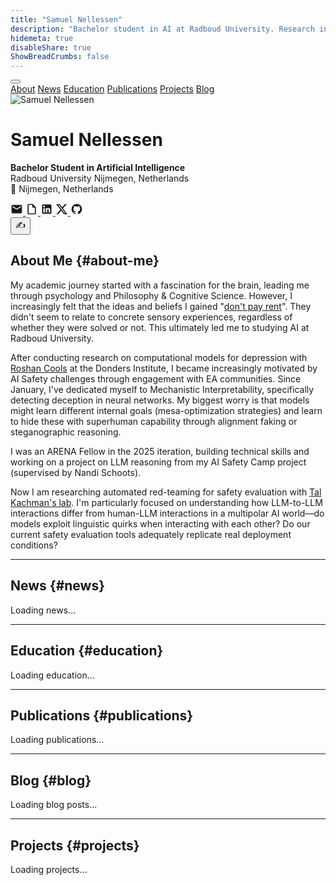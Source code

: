 ```yaml
---
title: "Samuel Nellessen"
description: "Bachelor student in AI at Radboud University. Research interests in AI safety, mechanistic interpretability, and the intersection of artificial and natural intelligence."
hidemeta: true
disableShare: true
ShowBreadCrumbs: false
---
```


<nav class="main-nav">
<div class="nav-container">
<button class="hamburger" onclick="toggleMenu()">
<span></span>
<span></span>
<span></span>
</button>
<div class="nav-links">
<a href="#about-me" class="nav-link">About</a>
<a href="#news" class="nav-link">News</a>
<a href="#education" class="nav-link">Education</a>
<a href="#publications" class="nav-link">Publications</a>
<a href="#projects" class="nav-link">Projects</a>
<a href="#blog" class="nav-link">Blog</a>
</div>
</div>
</nav>

<script>
function toggleMenu() {
    const navContainer = document.querySelector('.nav-container');
    const hamburger = document.querySelector('.hamburger');
    
    navContainer.classList.toggle('active');
    hamburger.classList.toggle('active');
}

// Close menu when clicking on a link
document.querySelectorAll('.nav-link').forEach(link => {
    link.addEventListener('click', () => {
        const navContainer = document.querySelector('.nav-container');
        const hamburger = document.querySelector('.hamburger');
        
        navContainer.classList.remove('active');
        hamburger.classList.remove('active');
    });
});

// Close menu when clicking outside
document.addEventListener('click', (e) => {
    const navContainer = document.querySelector('.nav-container');
    const hamburger = document.querySelector('.hamburger');
    
    if (!navContainer.contains(e.target)) {
        navContainer.classList.remove('active');
        hamburger.classList.remove('active');
    }
});
</script>

<div class="homepage-container">

<div class="profile-header">
<div class="profile-container">
<div class="profile-section">
<img src="picture.png" alt="Samuel Nellessen" class="profile-image">
<div class="profile-info">

# Samuel Nellessen

**Bachelor Student in Artificial Intelligence**  
Radboud University Nijmegen, Netherlands  
📍 Nijmegen, Netherlands

<div class="social-icons">
<a href="mailto:samuelgerrit.nellessen@gmail.com" class="icon-btn" title="Email">
<svg width="20" height="20" viewBox="0 0 24 24" fill="currentColor">
<path d="M20 4H4c-1.1 0-2 .9-2 2v12c0 1.1.9 2 2 2h16c1.1 0 2-.9 2-2V6c0-1.1-.9-2-2-2zm0 4l-8 5-8-5V6l8 5 8-5v2z"/>
</svg>
</a>
<a href="/files/CV.pdf" class="icon-btn" title="CV" target="_blank">
<svg width="20" height="20" viewBox="0 0 24 24" fill="currentColor">
<path d="M14,2H6A2,2 0 0,0 4,4V20A2,2 0 0,0 6,22H18A2,2 0 0,0 20,20V8L14,2M18,20H6V4H13V9H18V20Z"/>
</svg>
</a>
<a href="https://www.linkedin.com/in/samuelnellessen/" class="icon-btn" title="LinkedIn" target="_blank">
<svg width="20" height="20" viewBox="0 0 24 24" fill="currentColor">
<path d="M19 3A2 2 0 0 1 21 5V19A2 2 0 0 1 19 21H5A2 2 0 0 1 3 19V5A2 2 0 0 1 5 3H19M18.5 18.5V13.2A3.26 3.26 0 0 0 15.24 9.94C14.39 9.94 13.4 10.46 12.92 11.24V10.13H10.13V18.5H12.92V13.57C12.92 12.8 13.54 12.17 14.31 12.17A1.4 1.4 0 0 1 15.71 13.57V18.5H18.5M6.88 8.56A1.68 1.68 0 0 0 8.56 6.88C8.56 5.95 7.81 5.19 6.88 5.19A1.69 1.69 0 0 0 5.19 6.88C5.19 7.81 5.95 8.56 6.88 8.56M8.27 18.5V10.13H5.5V18.5H8.27Z"/>
</svg>
</a>
<a href="https://x.com/SamuelNellessen" class="icon-btn" title="X (Twitter)" target="_blank">
<svg width="20" height="20" viewBox="0 0 24 24" fill="currentColor">
<path d="M18.244 2.25h3.308l-7.227 8.26 8.502 11.24H16.17l-5.214-6.817L4.99 21.75H1.68l7.73-8.835L1.254 2.25H8.08l4.713 6.231zm-1.161 17.52h1.833L7.084 4.126H5.117z"/>
</svg>
</a>
<a href="https://github.com/DerOeko" class="icon-btn" title="GitHub" target="_blank">
<svg width="20" height="20" viewBox="0 0 24 24" fill="currentColor">
<path d="M12,2A10,10 0 0,0 2,12C2,16.42 4.87,20.17 8.84,21.5C9.34,21.58 9.5,21.27 9.5,21C9.5,20.77 9.5,20.14 9.5,19.31C6.73,19.91 6.14,17.97 6.14,17.97C5.68,16.81 5.03,16.5 5.03,16.5C4.12,15.88 5.1,15.9 5.1,15.9C6.1,15.97 6.63,16.93 6.63,16.93C7.5,18.45 8.97,18 9.54,17.76C9.63,17.11 9.89,16.67 10.17,16.42C7.95,16.17 5.62,15.31 5.62,11.5C5.62,10.39 6,9.5 6.65,8.79C6.55,8.54 6.2,7.5 6.75,6.15C6.75,6.15 7.59,5.88 9.5,7.17C10.29,6.95 11.15,6.84 12,6.84C12.85,6.84 13.71,6.95 14.5,7.17C16.41,5.88 17.25,6.15 17.25,6.15C17.8,7.5 17.45,8.54 17.35,8.79C18,9.5 18.38,10.39 18.38,11.5C18.38,15.32 16.04,16.16 13.81,16.41C14.17,16.72 14.5,17.33 14.5,18.26C14.5,19.6 14.5,20.68 14.5,21C14.5,21.27 14.66,21.58 15.17,21.5C19.14,20.16 22,16.42 22,12A10,10 0 0,0 12,2Z"/>
</svg>
</a>
</div>

</div>




</div>

</div>
<div class="haiku-easter-egg">
<button id="haiku-btn" class="haiku-button">✍️</button>
<div id="haiku-output" class="haiku-output" style="display: none;">
  <div class="haiku-text"></div>
  <div class="haiku-loading" style="display: none;">Composing haiku...</div>
</div>
</div>
</div>

## About Me {#about-me}

My academic journey started with a fascination for the brain, leading me through psychology and Philosophy & Cognitive Science. However, I increasingly felt that the ideas and beliefs I gained "<a href="https://www.lesswrong.com/posts/a7n8GdKiAZRX86T5A/making-beliefs-pay-rent-in-anticipated-experiences" target="_blank">don't pay rent</a>". They didn't seem to relate to concrete sensory experiences, regardless of whether they were solved or not. This ultimately led me to studying AI at Radboud University.

After conducting research on computational models for depression with <a href="https://www.roshancools.com/" target="_blank">Roshan Cools</a> at the Donders Institute, I became increasingly motivated by AI Safety challenges through engagement with EA communities. Since January, I've dedicated myself to Mechanistic Interpretability, specifically detecting deception in neural networks. My biggest worry is that models might learn different internal goals (mesa-optimization strategies) and learn to hide these with superhuman capability through alignment faking or steganographic reasoning.

I was an ARENA Fellow in the 2025 iteration, building technical skills and working on a project on LLM reasoning from my AI Safety Camp project (supervised by Nandi Schoots).

Now I am researching automated red-teaming for safety evaluation with <a href="https://www.linkedin.com/in/tal-kachman/" target="_blank">Tal Kachman's lab</a>. I'm particularly focused on understanding how LLM-to-LLM interactions differ from human-LLM interactions in a multipolar AI world—do models exploit linguistic quirks when interacting with each other? Do our current safety evaluation tools adequately replicate real deployment conditions?

---

## News {#news}

<div id="news-content">Loading news...</div>

---

## Education {#education}

<div id="education-content">Loading education...</div>

---

## Publications {#publications}

<div id="publications-content">Loading publications...</div>

---

## Blog {#blog}

<div id="blog-content">Loading blog posts...</div>

---

## Projects {#projects}

<div id="projects-content">Loading projects...</div>




<script>
// Function to load and render content from JSON files
async function loadContent() {
    try {
        // Load News
        const newsResponse = await fetch('/data/news.json');
        const newsData = await newsResponse.json();
        const newsContent = document.getElementById('news-content');
        newsContent.innerHTML = '<ul>' + newsData.map(item => 
            `<li><strong>${item.date}</strong>: ${item.description}</li>`
        ).join('') + '</ul>';

        // Load Education  
        const educationResponse = await fetch('/data/education.json');
        const educationData = await educationResponse.json();
        const educationContent = document.getElementById('education-content');
        educationContent.innerHTML = educationData.map(item => `
            <div class="education-item">
                <p><strong>${item.degree}</strong> <em>(${item.period})</em><br>
                ${item.institution}</p>
                <ul>${item.details.map(detail => `<li>${detail}</li>`).join('')}</ul>
            </div>
        `).join('');

        // Load Publications
        const publicationsResponse = await fetch('/data/publications.json');
        const publicationsData = await publicationsResponse.json();
        const publicationsContent = document.getElementById('publications-content');
        publicationsContent.innerHTML = publicationsData.map(item => `
            <div class="publication-item">
                <p><strong>${item.title}</strong> <em>(${item.year})</em><br>
                ${item.authors.join(', ')}<br>
                <em>${item.venue}</em> | ${item.links.map(link => `<a href="${link.url}" target="_blank">${link.text}</a>`).join(' | ')}</p>
                <p>${item.description}</p>
            </div>
        `).join('<hr>');

        // Load Projects
        const projectsResponse = await fetch('/data/projects.json');
        const projectsData = await projectsResponse.json();
        const projectsContent = document.getElementById('projects-content');
        projectsContent.innerHTML = projectsData.map(item => {
            let linksHtml = '';
            if (item.links && item.links.length > 0) {
                linksHtml = `<p>${item.links.map(link => `<a href="${link.url}" target="_blank">${link.text}</a>`).join(' | ')}</p>`;
            }
            return `
                <div class="project-item">
                    <p><strong>${item.title}</strong> <em>(${item.status})</em></p>
                    <p>${item.description}</p>
                    ${linksHtml}
                </div>
            `;
        }).join('');

        // Load Blog
        const blogResponse = await fetch('/data/blog.json');
        const blogData = await blogResponse.json();
        const blogContent = document.getElementById('blog-content');
        blogContent.innerHTML = blogData.map(item => {
            let linksHtml = '';
            if (item.links && item.links.length > 0) {
                linksHtml = `<p>${item.links.map(link => `<a href="${link.url}" target="_blank">${link.text}</a>`).join(' | ')}</p>`;
            }
            return `
                <div class="blog-item">
                    <p><strong>${item.title}</strong> <em>(${item.status})</em></p>
                    <p>${item.description}</p>
                    ${linksHtml}
                </div>
            `;
        }).join('<hr>');

    } catch (error) {
        console.error('Error loading content:', error);
        // Fallback content if JSON loading fails
        document.getElementById('news-content').innerHTML = 'Unable to load news content.';
        document.getElementById('education-content').innerHTML = 'Unable to load education content.';
        document.getElementById('publications-content').innerHTML = 'Unable to load publications content.';
        document.getElementById('projects-content').innerHTML = 'Unable to load projects content.';
        document.getElementById('blog-content').innerHTML = 'Unable to load blog content.';
    }
}

// Load content when page loads
document.addEventListener('DOMContentLoaded', () => {
    loadContent();
    initializeHaikuGenerator();
});

// Initialize haiku generator
function initializeHaikuGenerator() {
    const haikuBtn = document.getElementById('haiku-btn');
    const profileImage = document.querySelector('.profile-image');
    const haikuOutput = document.getElementById('haiku-output');
    const haikuText = haikuOutput.querySelector('.haiku-text');
    const haikuLoading = haikuOutput.querySelector('.haiku-loading');
    
    // Function to generate haiku (shared by both button and image)
    const generateHaikuHandler = async () => {
        try {
            // Disable button and show loading
            haikuBtn.disabled = true;
            haikuOutput.style.display = 'block';
            haikuLoading.style.display = 'block';
            haikuText.style.display = 'none';
            
            // Get website content for context
            const websiteContent = extractWebsiteContent();
            
            // Generate haiku with loading animation
            const haiku = await generateHaiku(websiteContent);
            
            // Hide loading, show haiku container, then type it out
            haikuLoading.style.display = 'none';
            haikuText.style.display = 'block';
            await typeHaiku(haiku, haikuText);
            
        } catch (error) {
            console.error('Failed to generate haiku:', error);
            haikuLoading.style.display = 'none';
            haikuText.style.display = 'block';
            haikuText.textContent = 'Poetry failed to bloom\nTechnical difficulties\nPlease try again soon';
        } finally {
            haikuBtn.disabled = false;
        }
    };
    
    // Add event listeners to both button and profile image
    haikuBtn.addEventListener('click', generateHaikuHandler);
    profileImage.addEventListener('click', generateHaikuHandler);
}

// Extract website content for haiku context
function extractWebsiteContent() {
    const sections = {
        name: "Samuel Nellessen",
        role: "Bachelor Student in Artificial Intelligence",
        university: "Radboud University Nijmegen, Netherlands",
        interests: "AI safety, mechanistic interpretability, computational neuroscience",
        currentWork: "Research Assistant at Donders Institute",
        fellowship: "Neurotech Foresight Fellow"
    };
    return sections;
}

// Generate haiku with fun loading messages and typing animation
async function generateHaiku(content) {
    const loadingMessages = [
        "Counting syllables...",
        "Seeking inspiration...",
        "Channeling inner poet...",
        "Consulting the muses...",
        "Arranging words artfully...",
        "Meditating on haiku form...",
        "Gathering poetic thoughts..."
    ];
    
    const poems = [
        "A student in Nijmegen studies,\nAI safety research, he muddles\nThrough neural nets and code,\nDown the academic road,\nWith coffee stains and mental huddles.",
        
        "Bachelor's degree in progress,\nSwitched from philosophy (more or less).\nNow at Donders Institute,\nMaking models compute\nWhile avoiding thesis stress.",
        
        "From Germany to Netherlands,\nCollecting academic strands.\nMechanistic interpretability\nSounds like responsibility,\nBut mostly it's just reading papers and taking stands.",
        
        "Research Assistant by day,\nBlog writer when time allows, they say.\nSubstack posts and LessWrong thoughts,\nSharing what research has taught,\nIn that particular academic way.",
        
        "Neurotech Fellow sounds impressive,\nThough the work can be obsessive.\nPeering into model layers,\nJoining the AI safety players,\nHoping the field stays progressive.",
        
        "Radboud University halls,\nWhere many a student crawls\nThrough problem sets and papers,\nLike most academic capers,\nAnswering knowledge's calls.",
        
        "Publications starting to appear,\nArXiv preprints drawing near.\nThe academic game begins,\nWith its losses and its wins,\nYear by year, career by career.",
        
        "Computational neuroscience,\nSounds complex (because it is, hence\nThe long hours in the lab,\nTrying not to grab\nToo much coffee for sustenance).",
        
        "AI safety conferences attended,\nNetworking skills extended.\nThough sometimes wonder,\nAmid the academic thunder,\nIf the world will be defended.",
        
        "A profile on the internet,\nShowing projects, not done yet.\nFrom mice studies to LLMs,\nNavigating academic systems,\nJust another student's bet."
    ];
    
    return new Promise(resolve => {
        // Show random loading message
        const loadingMsg = loadingMessages[Math.floor(Math.random() * loadingMessages.length)];
        const haikuLoading = document.querySelector('.haiku-loading');
        haikuLoading.textContent = loadingMsg;
        
        // Wait 1 second, then return random poem
        setTimeout(() => {
            const randomPoem = poems[Math.floor(Math.random() * poems.length)];
            resolve(randomPoem);
        }, 1000);
    });
}

// Type out haiku with animation
function typeHaiku(text, element) {
    return new Promise(resolve => {
        element.textContent = '';
        let currentIndex = 0;
        
        function typeNextCharacter() {
            if (currentIndex < text.length) {
                element.textContent = text.substring(0, currentIndex + 1);
                currentIndex++;
                
                // Longer pause for line breaks, shorter for characters
                const delay = text[currentIndex - 1] === '\n' ? 200 : 50;
                setTimeout(typeNextCharacter, delay);
            } else {
                resolve();
            }
        }
        
        typeNextCharacter();
    });
}
</script>

</div>


